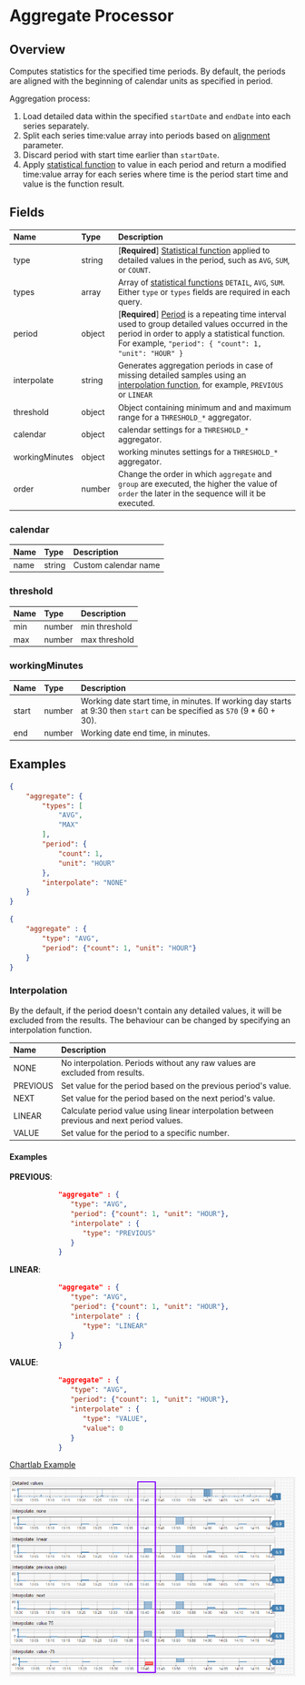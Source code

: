 # Aggregate Processor

## Overview

Computes statistics for the specified time periods. By default, the periods are aligned with the beginning of calendar units as specified in period.

Aggregation process:

1. Load detailed data within the specified `startDate` and `endDate` into each series separately.
2. Split each series time:value array into periods based on [alignment](period.md#alignment) parameter.
3. Discard period with start time earlier than `startDate`.
4. Apply [statistical function](/api/data/aggregation.md) to value in each period and return a modified time:value array for each series where time is the period start time and value is the function result.

## Fields

| **Name** | **Type**  | **Description**   |
|:---|:---|:---|
| type  | string        | [**Required**] [Statistical function](/api/data/aggregation.md) applied to detailed values in the period, such as `AVG`, `SUM`, or `COUNT`. |
| types | array          | Array of [statistical functions](/api/data/aggregation.md) `DETAIL`, `AVG`, `SUM`. Either `type` or `types` fields are required in each query. |
| period  | object     | [**Required**] [Period](period.md) is a repeating time interval used to group detailed values occurred in the period in order to apply a statistical function.<br>For example, `"period": { "count": 1, "unit": "HOUR" }`  |
| interpolate  | string  | Generates aggregation periods in case of missing detailed samples using an [interpolation function](#interpolation), for example, `PREVIOUS` or `LINEAR`   |
| threshold    | object  | Object containing minimum and and maximum range for a `THRESHOLD_*` aggregator.  |
| calendar     | object  | calendar settings for a `THRESHOLD_*` aggregator. |
| workingMinutes | object | working minutes settings for a `THRESHOLD_*` aggregator.  |
| order         | number           | Change the order in which `aggregate` and `group` are executed, the higher the value of `order` the later in the sequence will it be executed.             |

### calendar

| **Name** | **Type**| **Description** |
|:---|:---|:---|
| name | string | Custom calendar name |

### threshold

| **Name** | **Type**| **Description** |
|:---|:---|:---|
| min  | number | min threshold |
| max  | number | max threshold |

### workingMinutes

| **Name** | **Type**| **Description** |
|:---|:---|:---|
| start | number | Working date start time, in minutes. If working day starts at 9:30 then `start` can be specified as `570` (9 * 60 + 30). |
| end   | number |  Working date end time, in minutes.  |

## Examples

```json
{
    "aggregate": {
        "types": [
            "AVG",
            "MAX"
        ],
        "period": {
            "count": 1,
            "unit": "HOUR"
        },
        "interpolate": "NONE"
    }
}
```

```json
{
    "aggregate" : {
        "type": "AVG",
        "period": {"count": 1, "unit": "HOUR"}
    }
}
```

### Interpolation

By the default, if the period doesn't contain any detailed values, it will be excluded from the results.
The behaviour can be changed by specifying an interpolation function.

| **Name** | **Description** |
|:---|:---|
| NONE | No interpolation. Periods without any raw values are excluded from results. |
| PREVIOUS | Set value for the period based on the previous period's value. |
| NEXT | Set value for the period based on the next period's value. |
| LINEAR | Calculate period value using linear interpolation between previous and next period values. |
| VALUE| Set value for the period to a specific number. |

#### Examples

**PREVIOUS**:

```json
            "aggregate" : {
               "type": "AVG",
               "period": {"count": 1, "unit": "HOUR"},
               "interpolate" : {
                  "type": "PREVIOUS"
               }
            }
```

**LINEAR**:

```json
            "aggregate" : {
               "type": "AVG",
               "period": {"count": 1, "unit": "HOUR"},
               "interpolate" : {
                  "type": "LINEAR"
               }
            }
```

**VALUE**:

```json
            "aggregate" : {
               "type": "AVG",
               "period": {"count": 1, "unit": "HOUR"},
               "interpolate" : {
                  "type": "VALUE",
                  "value": 0
               }
            }
```

[Chartlab Example](https://apps.axibase.com/chartlab/d8c03f11/3/)

![Interpolation Example](aggregate_interpolate.png)



